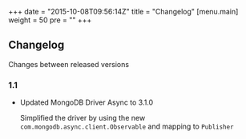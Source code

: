 +++
date = "2015-10-08T09:56:14Z"
title = "Changelog"
[menu.main]
  weight = 50
  pre = "<i class='fa fa-cog'></i>"
+++

## Changelog

Changes between released versions

### 1.1 

  * Updated MongoDB Driver Async to 3.1.0
  
    Simplified the driver by using the new `com.mongodb.async.client.Observable` and mapping to `Publisher`

